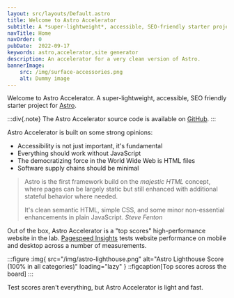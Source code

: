 ```yaml
---
layout: src/layouts/Default.astro
title: Welcome to Astro Accelerator
subtitle: A *super-lightweight*, accessible, SEO-friendly starter project for Astro
navTitle: Home
navOrder: 0
pubDate:  2022-09-17
keywords: astro,accelerator,site generator
description: An accelerator for a very clean version of Astro.
bannerImage:
    src: /img/surface-accessories.png
    alt: Dummy image
---
```


Welcome to Astro Accelerator. A super-lightweight, accessible, SEO friendly starter project for [Astro](https://astro.build/).

:::div{.note}
The Astro Accelerator source code is available on [GitHub](https://github.com/Steve-Fenton/astro-accelerator).
:::

Astro Accelerator is built on some strong opinions:

- Accessibility is not just important, it's fundamental
- Everything should work without JavaScript
- The democratizing force in the World Wide Web is HTML files
- Software supply chains should be minimal

> Astro is the first framework build on the *majestic HTML* concept, where pages can be largely static but still enhanced with additional stateful behavior where needed.
>
> It's clean semantic HTML, simple CSS, and some minor non-essential enhancements in plain JavaScript. <cite>Steve Fenton</cite>

Out of the box, Astro Accelerator is a "top scores" high-performance website in the lab. [Pagespeed Insights](https://developers.google.com/speed/docs/insights/v5/about?hl=en-US) tests website performance on mobile and desktop across a number of measurements.

:::figure
:img{ src="/img/astro-lighthouse.png" alt="Astro Lighthouse Score (100% in all categories)" loading="lazy" }
::figcaption[Top scores across the board]
:::

Test scores aren't everything, but Astro Accelerator is light and fast.